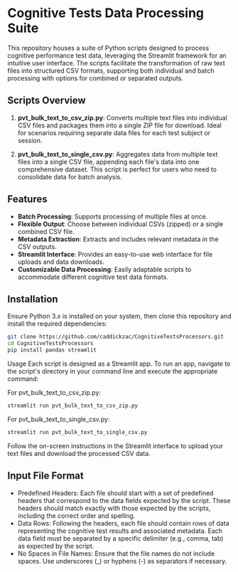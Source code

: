# Cognitive Tests Data Processing Suite

This repository houses a suite of Python scripts designed to process cognitive performance test data, leveraging the Streamlit framework for an intuitive user interface. The scripts facilitate the transformation of raw text files into structured CSV formats, supporting both individual and batch processing with options for combined or separated outputs.

## Scripts Overview

1. **pvt_bulk_text_to_csv_zip.py**: Converts multiple text files into individual CSV files and packages them into a single ZIP file for download. Ideal for scenarios requiring separate data files for each test subject or session.

2. **pvt_bulk_text_to_single_csv.py**: Aggregates data from multiple text files into a single CSV file, appending each file's data into one comprehensive dataset. This script is perfect for users who need to consolidate data for batch analysis.

## Features

- **Batch Processing**: Supports processing of multiple files at once.
- **Flexible Output**: Choose between individual CSVs (zipped) or a single combined CSV file.
- **Metadata Extraction**: Extracts and includes relevant metadata in the CSV outputs.
- **Streamlit Interface**: Provides an easy-to-use web interface for file uploads and data downloads.
- **Customizable Data Processing**: Easily adaptable scripts to accommodate different cognitive test data formats.

## Installation

Ensure Python 3.x is installed on your system, then clone this repository and install the required dependencies:

```bash
git clone https://github.com/caddickzac/CognitiveTestsProcessors.git
cd CognitiveTestsProcessors
pip install pandas streamlit
```

Usage
Each script is designed as a Streamlit app. To run an app, navigate to the script's directory in your command line and execute the appropriate command:

For pvt_bulk_text_to_csv_zip.py:
```bash
streamlit run pvt_bulk_text_to_csv_zip.py
```


For pvt_bulk_text_to_single_csv.py:
```bash
streamlit run pvt_bulk_text_to_single_csv.py
```
Follow the on-screen instructions in the Streamlit interface to upload your text files and download the processed CSV data.

## Input File Format
- Predefined Headers: Each file should start with a set of predefined headers that correspond to the data fields expected by the script. These headers should match exactly with those expected by the scripts, including the correct order and spelling.
- Data Rows: Following the headers, each file should contain rows of data representing the cognitive test results and associated metadata. Each data field must be separated by a specific delimiter (e.g., comma, tab) as expected by the script.
- No Spaces in File Names: Ensure that the file names do not include spaces. Use underscores (_) or hyphens (-) as separators if necessary.

